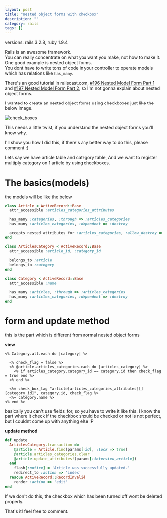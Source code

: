 ```yaml
---
layout: post
title: "nested object forms with checkbox"
description: ""
category: rails
tags: []
---
```

versions: rails 3.2.8, ruby 1.9.4

Rails is an awesome framework.<br>
You can really concentrate on what you want you make, not how to make it.<br>
One good example is nested object forms.<br>
You dont have to write tons of code in your controller to operate models which has relations like `has_many`.

There's an good tutorial in railscast.com, [#196 Nested Model Form Part 1](http://railscasts.com/episodes/196-nested-model-form-part-1) and [#197 Nested Model Form Part 2](http://railscasts.com/episodes/197-nested-model-form-part-2), so I'm not gonna explain about nested object forms.


I wanted to create an nested object forms using checkboxes just like the below image.

![check_boxes](/images/nested-object-forms-with-checkboxes/checkboxes.png)


This needs a little twist, if you understand the nested object forms you'll know why.

I'll show you how I did this, if there's any better way to do this, please comment :)

Lets say we have article table and category table, And we want to register multiply category on 1 article by using checkboxes.


# The basics(models)

the models will be like the below

``` ruby article.rb
class Article < ActiveRecord::Base
  attr_accessible :articles_categories_attributes

  has_many :categories, :through => :articles_categories
  has_many :articles_categories, :dependent => :destroy

  accepts_nested_attributes_for :articles_categories, :allow_destroy => true
end
```

``` ruby articles_category.rb
class ArticlesCategory < ActiveRecord::Base
  attr_accessible :article_id, :category_id

  belongs_to :article
  belongs_to :category
end
```

``` ruby category.rb
class Category < ActiveRecord::Base
  attr_accessible :name

  has_many :articles, :through => :articles_categories
  has_many :articles_categories, :dependent => :destroy
end
```



# form and update method

this is the part which is different from normal nested object forms

**view**

``` erb _form.html.erb
<% Category.all.each do |category| %>

  <% check_flag = false %>
  <% @article.articles_categories.each do |articles_category| %>
    <% if articles_category.category_id == category.id then check_flag = true end %>
  <% end %>

  <%= check_box_tag "article[articles_categories_attributes][][category_id]", category.id, check_flag %>
  <%= category.name %>
<% end %>
```

basically you can't use fields_for, so you have to write it like this.
I know the part where it check if the checkbox should be checked or not is not perfect, but I couldnt come up with anything else :P


**update method**

``` ruby articles_controller.rb
def update
  ArticlesCategory.transaction do
    @article = Article.find(params[:id], :lock => true)
    @article.articles_categories.clear
    @article.update_attributes!(params[:interview_article])
  end
    flash[:notice] = 'Article was successfully updated.'
    redirect_to :action => 'index'
  rescue ActiveRecord::RecordInvalid
    render :action => 'edit'
end
```

If we don't do this, the checkbox which has been turned off wont be deleted properly.

That's it! feel free to comment.
